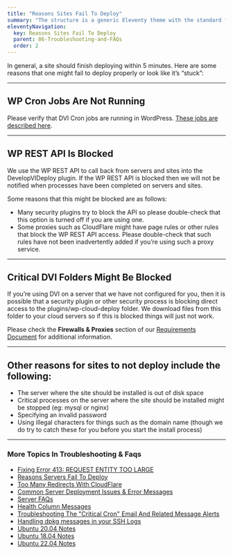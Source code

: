 ```yaml
---
title: "Reasons Sites Fail To Deploy"
summary: "The structure is a generic Eleventy theme with the standard folder and file names."
eleventyNavigation:
  key: Reasons Sites Fail To Deploy
  parent: 06-Troubleshooting-and-FAQs
  order: 2
---
```

In general, a site should finish deploying within 5 minutes. Here are some reasons that one might fail to deploy properly or look like it’s “stuck”:

- - -

## WP Cron Jobs Are Not Running

Please verify that DVI Cron jobs are running in WordPress. [These jobs are described here](https://web.archive.org/web/20240304150619/https://wpclouddeploy.com/documentation/wpcloud-deploy-admin/wpcd-cron-jobs/).

- - -

## WP REST API Is Blocked

We use the WP REST API to call back from servers and sites into the DevelopVIDeploy plugin. If the WP REST API is blocked then we will not be notified when processes have been completed on servers and sites.

Some reasons that this might be blocked are as follows:

*   Many security plugins try to block the API so please double-check that this option is turned off if you are using one.
*   Some proxies such as CloudFlare might have page rules or other rules that block the WP REST API access. Please double-check that such rules have not been inadvertently added if you’re using such a proxy service.

- - -

## Critical DVI Folders Might Be Blocked

If you’re using DVI on a server that we have not configured for you, then it is possible that a security plugin or other security process is blocking direct access to the plugins/wp-cloud-deploy folder. We download files from this folder to your cloud servers so if this is blocked things will just not work.

Please check the **Firewalls & Proxies** section of our [Requirements Document](https://web.archive.org/web/20240304150619/https://wpclouddeploy.com/documentation/wpcloud-deploy/requirements/) for additional information.

- - -

## Other reasons for sites to not deploy include the following:

*   The server where the site should be installed is out of disk space
*   Critical processes on the server where the site should be installed might be stopped (eg: mysql or nginx)
*   Specifying an invalid password
*   Using illegal characters for things such as the domain name (though we do try to catch these for you before you start the install process)

- - -

### More Topics In Troubleshooting & Faqs

*   [Fixing Error 413: REQUEST ENTITY TOO LARGE](https://web.archive.org/web/20240304150619/https://wpclouddeploy.com/documentation/troubleshooting-and-faq-parent/fixing-error-413-request-entity-too-large/)
*   [Reasons Servers Fail To Deploy](https://web.archive.org/web/20240304150619/https://wpclouddeploy.com/documentation/troubleshooting-and-faq-parent/reasons-servers-fail-to-deploy/)
*   [Too Many Redirects With CloudFlare](https://web.archive.org/web/20240304150619/https://wpclouddeploy.com/documentation/troubleshooting-and-faq-parent/too-many-redirects-with-cloudflare/)
*   [Common Server Deployment Issues & Error Messages](https://web.archive.org/web/20240304150619/https://wpclouddeploy.com/documentation/troubleshooting-and-faq-parent/common-server-deployment-issues/)
*   [Server FAQs](https://web.archive.org/web/20240304150619/https://wpclouddeploy.com/documentation/troubleshooting-and-faq-parent/server-faqs/)
*   [Health Column Messages](https://web.archive.org/web/20240304150619/https://wpclouddeploy.com/documentation/troubleshooting-and-faq-parent/health-column-messages/)
*   [Troubleshooting The "Critical Cron" Email And Related Message Alerts](https://web.archive.org/web/20240304150619/https://wpclouddeploy.com/documentation/troubleshooting-and-faq-parent/troubleshooting-the-critical-cron-email-alerts/)
*   [Handling dpkg messages in your SSH Logs](https://web.archive.org/web/20240304150619/https://wpclouddeploy.com/documentation/troubleshooting-and-faq-parent/handling-dpkg-messages-in-your-ssh-logs/)
*   [Ubuntu 20.04 Notes](https://web.archive.org/web/20240304150619/https://wpclouddeploy.com/documentation/troubleshooting-and-faq-parent/ubuntu-20-04-notes/)
*   [Ubuntu 18.04 Notes](https://web.archive.org/web/20240304150619/https://wpclouddeploy.com/documentation/troubleshooting-and-faq-parent/ubuntu-18-04-notes/)
*   [Ubuntu 22.04 Notes](https://web.archive.org/web/20240304150619/https://wpclouddeploy.com/documentation/troubleshooting-and-faq-parent/ubuntu-22-04-notes/)
